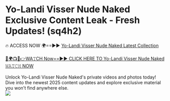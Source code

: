 # Yo-Landi Visser Nude Naked Exclusive Content Leak - Fresh Updates! (sq4h2)

🔥 ACCESS NOW 🌍==►► <a href="https://tinyurl.com/yc657z5k" rel="nofollow">Yo-Landi Visser Nude Naked Latest Collection</a>
<br><br>
[🔴🌍📺📱👉WA𝚃CH Now==►► CLICK HERE TO Yo-Landi Visser Nude Naked 𝚆𝙰𝚃𝙲𝙷 NOW](https://tinyurl.com/yc657z5k)
<br><br>
Unlock Yo-Landi Visser Nude Naked's private videos and photos today! Dive into the newest 2025 content updates and explore exclusive material you won’t find anywhere else.
<br>
<a href="https://tinyurl.com/yc657z5k" rel="nofollow" data-target="animated-image.originalLink"><img src="https://camo.githubusercontent.com/8a4f000d20f83aca3bf7ec5f350d767afa0574a8a352519fd8cfa583a6f93a33/68747470733a2f2f692e696d6775722e636f6d2f644a486b345a712e676966" data-canonical-src="https://i.imgur.com/dJHk4Zq.gif" style="max-width: 100%; display: inline-block;" data-target="animated-image.originalImage"></a>
<br>
